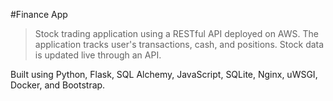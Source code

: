 #Finance App
> Stock trading application using a RESTful API deployed on AWS. The application tracks user's transactions, cash, and positions. Stock data is updated live through an API.

Built using Python, Flask, SQL Alchemy, JavaScript, SQLite, Nginx, uWSGI, Docker, and Bootstrap.